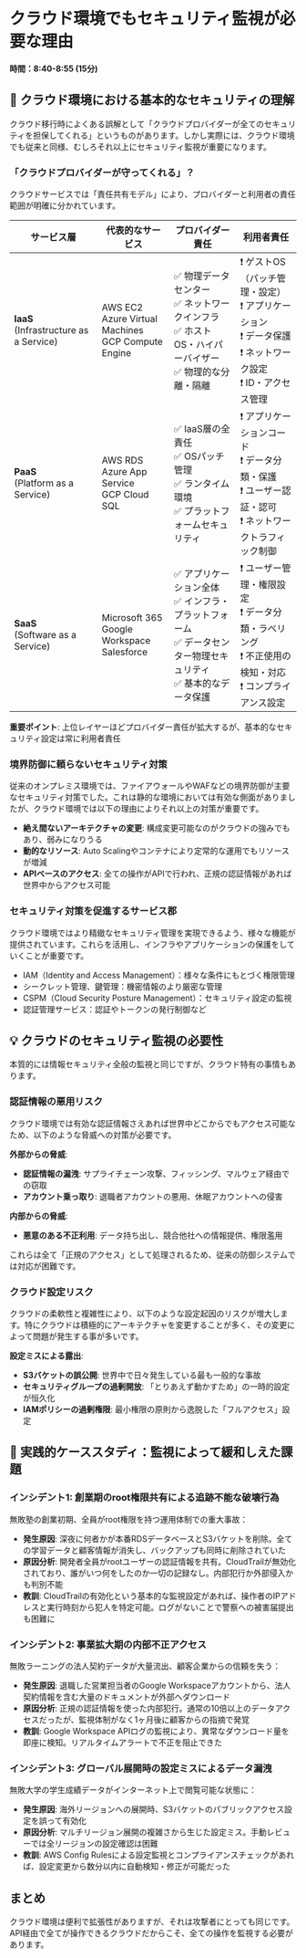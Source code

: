 # クラウド環境でもセキュリティ監視が必要な理由

**時間：8:40-8:55  (15分)**


## 🚨 クラウド環境における基本的なセキュリティの理解

クラウド移行時によくある誤解として「クラウドプロバイダーが全てのセキュリティを担保してくれる」というものがあります。しかし実際には、クラウド環境でも従来と同様、むしろそれ以上にセキュリティ監視が重要になります。

### 「クラウドプロバイダーが守ってくれる」？

クラウドサービスでは「責任共有モデル」により、プロバイダーと利用者の責任範囲が明確に分かれています。

| サービス層 | 代表的なサービス | プロバイダー責任 | 利用者責任 |
|-----------|------------------|------------------|-------------|
| **IaaS**<br>(Infrastructure as a Service) | AWS EC2<br>Azure Virtual Machines<br>GCP Compute Engine | ✅ 物理データセンター<br>✅ ネットワークインフラ<br>✅ ホストOS・ハイパーバイザー<br>✅ 物理的な分離・隔離 | ❗ ゲストOS（パッチ管理・設定）<br>❗ アプリケーション<br>❗ データ保護<br>❗ ネットワーク設定<br>❗ ID・アクセス管理 |
| **PaaS**<br>(Platform as a Service) | AWS RDS<br>Azure App Service<br>GCP Cloud SQL | ✅ IaaS層の全責任<br>✅ OSパッチ管理<br>✅ ランタイム環境<br>✅ プラットフォームセキュリティ | ❗ アプリケーションコード<br>❗ データ分類・保護<br>❗ ユーザー認証・認可<br>❗ ネットワークトラフィック制御 |
| **SaaS**<br>(Software as a Service) | Microsoft 365<br>Google Workspace<br>Salesforce | ✅ アプリケーション全体<br>✅ インフラ・プラットフォーム<br>✅ データセンター物理セキュリティ<br>✅ 基本的なデータ保護 | ❗ ユーザー管理・権限設定<br>❗ データ分類・ラベリング<br>❗ 不正使用の検知・対応<br>❗ コンプライアンス設定 |

**重要ポイント**: 上位レイヤーほどプロバイダー責任が拡大するが、基本的なセキュリティ設定は常に利用者責任

### 境界防御に頼らないセキュリティ対策

従来のオンプレミス環境では、ファイアウォールやWAFなどの境界防御が主要なセキュリティ対策でした。これは静的な環境においては有効な側面がありましたが、クラウド環境では以下の理由によりそれ以上の対策が重要です。

- **絶え間ないアーキテクチャの変更**: 構成変更可能なのがクラウドの強みでもあり、弱みになりうる
- **動的なリソース**: Auto Scalingやコンテナにより定常的な運用でもリソースが増減
- **APIベースのアクセス**: 全ての操作がAPIで行われ、正規の認証情報があれば世界中からアクセス可能

### セキュリティ対策を促進するサービス郡

クラウド環境ではより精緻なセキュリティ管理を実現できるよう、様々な機能が提供されています。これらを活用し、インフラやアプリケーションの保護をしていくことが重要です。

- IAM（Identity and Access Management）：様々な条件にもとづく権限管理
- シークレット管理、鍵管理：機密情報のより厳密な管理
- CSPM（Cloud Security Posture Management）：セキュリティ設定の監視
- 認証管理サービス：認証やトークンの発行制御など

## 💡 クラウドのセキュリティ監視の必要性

本質的には情報セキュリティ全般の監視と同じですが、クラウド特有の事情もあります。

### 認証情報の悪用リスク

クラウド環境では有効な認証情報さえあれば世界中どこからでもアクセス可能なため、以下のような脅威への対策が必要です。

**外部からの脅威**:
- **認証情報の漏洩**: サプライチェーン攻撃、フィッシング、マルウェア経由での窃取
- **アカウント乗っ取り**: 退職者アカウントの悪用、休眠アカウントへの侵害

**内部からの脅威**:
- **悪意のある不正利用**: データ持ち出し、競合他社への情報提供、権限濫用

これらは全て「正規のアクセス」として処理されるため、従来の防御システムでは対応が困難です。

### クラウド設定リスク

クラウドの柔軟性と複雑性により、以下のような設定起因のリスクが増大します。特にクラウドは積極的にアーキテクチャを変更することが多く、その変更によって問題が発生する事が多いです。

**設定ミスによる露出**:
- **S3バケットの誤公開**: 世界中で日々発生している最も一般的な事故
- **セキュリティグループの過剰開放**: 「とりあえず動かすため」の一時的設定が恒久化
- **IAMポリシーの過剰権限**: 最小権限の原則から逸脱した「フルアクセス」設定

## 🏫 実践的ケーススタディ：監視によって緩和しえた課題

### インシデント1: 創業期のroot権限共有による追跡不能な破壊行為
無敗塾の創業初期、全員がroot権限を持つ運用体制での重大事故：

- **発生原因**: 深夜に何者かが本番RDSデータベースとS3バケットを削除。全ての学習データと顧客情報が消失し、バックアップも同時に削除されていた
- **原因分析**: 開発者全員がrootユーザーの認証情報を共有。CloudTrailが無効化されており、誰がいつ何をしたのか一切の記録なし。内部犯行か外部侵入かも判別不能
- **教訓**: CloudTrailの有効化という基本的な監視設定があれば、操作者のIPアドレスと実行時刻から犯人を特定可能。ログがないことで警察への被害届提出も困難に

### インシデント2: 事業拡大期の内部不正アクセス
無敗ラーニングの法人契約データが大量流出、顧客企業からの信頼を失う：

- **発生原因**: 退職した営業担当者のGoogle Workspaceアカウントから、法人契約情報を含む大量のドキュメントが外部へダウンロード
- **原因分析**: 正規の認証情報を使った内部犯行。通常の10倍以上のデータアクセスだったが、監視体制がなく1ヶ月後に顧客からの指摘で発覚
- **教訓**: Google Workspace APIログの監視により、異常なダウンロード量を即座に検知。リアルタイムアラートで不正を阻止できた

### インシデント3: グローバル展開時の設定ミスによるデータ漏洩
無敗大学の学生成績データがインターネット上で閲覧可能な状態に：

- **発生原因**: 海外リージョンへの展開時、S3バケットのパブリックアクセス設定を誤って有効化
- **原因分析**: マルチリージョン展開の複雑さから生じた設定ミス。手動レビューでは全リージョンの設定確認は困難
- **教訓**: AWS Config Rulesによる設定監視とコンプライアンスチェックがあれば、設定変更から数分以内に自動検知・修正が可能だった

## まとめ

クラウド環境は便利で拡張性がありますが、それは攻撃者にとっても同じです。API経由で全てが操作できるクラウドだからこそ、全ての操作を監視する必要があります。
